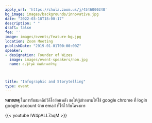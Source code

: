 ```yaml
---
apply_url: 'https://chula.zoom.us/j/4546000348'
bg_image: images/backgrounds/innovative.jpg
date: "2022-03-18T18:00:17"
description: " "
draft: false
fee: ''
image: images/events/feature-bg.jpg
location: Zoom Meeting
publishDate: "2019-01-01T00:00:00Z"
speaker:
- designation: Founder of Wizes
  image: images/event-speakers/non.jpg
  name: อ.ฐิติวุฒิ นันทิภาคย์หิรัญ


  
title: "Infographic and Storytelling"
type: event
---
```



**หมายเหตุ** ในการรับชมคลิปวิดีโอย้อนหลัง ขอให้ผู้เข้าอบรมให้ใช้ google chrome ที่ login google account ด้วย email ที่ให้ไว้กับโครงการ

{{< youtube lW4pALL7aqM >}}



